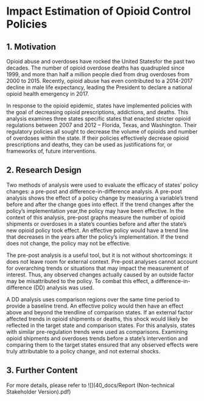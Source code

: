 # Impact Estimation of Opioid Control Policies

## 1. Motivation

Opioid abuse and overdoses have rocked the United Statesfor the past two decades. The number of opioid overdose deaths has quadrupled since 1999, and more than half a million people died from drug overdoses from 2000 to 2015. Recently, opioid abuse has even contributed to a 2014-2017 decline in male life expectancy, leading the President to declare a national opioid health emergency in 2017. 

In response to the opioid epidemic, states have implemented policies with the goal of decreasing opioid prescriptions, addictions, and deaths. This analysis examines three states specific states that enacted stricter opioid regulations between 2007 and 2012 – Florida, Texas, and Washington. Their regulatory policies all sought to decrease the volume of opioids and number of overdoses within the state. If their policies effectively decrease opioid prescriptions and deaths, they can be used as justifications for, or frameworks of, future interventions.

## 2. Research Design

Two methods of analysis were used to evaluate the efficacy of states’ policy changes: a pre-post and difference-in-difference analysis. A pre-post analysis shows the effect of a policy change by measuring a variable’s trend before and after the change goes into effect. If the trend changes after the policy’s implementation year,the policy may have been effective. In the context of this analysis, pre-post graphs measure the number of opioid shipments or overdoses in a state’s counties before and after the state’s new opioid policy took effect. An effective policy would have a trend line that decreases in the years after the policy’s implementation. If the trend does not change, the policy may not be effective. 

The pre-post analysis is a useful tool, but it is not without shortcomings: it does not leave room for external context. Pre-post analyses cannot account for overarching trends or situations that may impact the measurement of interest. Thus, any observed changes actually caused by an outside factor may be misattributed to the policy. To combat this effect, a difference-in-difference (DD) analysis was used.

A DD analysis uses comparison regions over the same time period to provide a baseline trend. An effective policy would then have an effect above and beyond the trendline of comparison states. If an external factor affected trends in opioid shipments or deaths, this shock would likely be reflected in the target state and comparison states. For this analysis, states with similar pre-regulation trends were used as comparisons. Examining opioid shipments and overdoses trends before a state’s intervention and comparing them to the target states ensured that any observed effects were truly attributable to a policy change, and not external shocks.

## 3. Further Content

For more details, please refer to ![](40_docs/Report (Non-technical Stakeholder Version).pdf)
